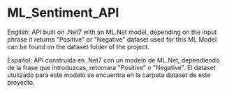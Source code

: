# ML_Sentiment_API

English: API built on .Net7 with an ML.Net model, depending on the input phrase it returns "Positive" or "Negative" dataset used for this ML Model can be found on the dataset folder of the project.

Español: API construida en .Net7 con un modelo de ML.Net, dependiendo de la frase que introduzcas, retornara "Positive" o "Negative". El dataset utulizado para este modelo se encuentra en la carpeta dataset de este proyecto. 
